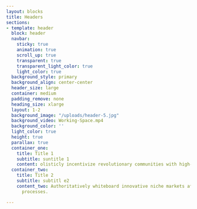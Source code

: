 ```yaml
---
layout: blocks
title: Headers
sections:
- template: header
  block: header
  navbar:
    sticky: true
    animation: true
    scroll_up: true
    transparent: true
    transparent_light_color: true
    light_color: true
  background_style: primary
  background_align: center-center
  header_size: large
  container: medium
  padding_remove: none
  heading_size: xlarge
  layout: 1-2
  background_image: "/uploads/header-5.jpg"
  background_video: Working-Space.mp4
  background_color: ''
  light_color: true
  height: true
  parallax: true
  container_one:
    title: Title 1
    subtitle: suntitle 1
    content: olisticly incentivize revolutionary communities with high-quality vortals.
  container_two:
    title: Title 2
    subtitle: subtitl e2
    content_two: Authoritatively whiteboard innovative niche markets after effective
      processes.

---
```

